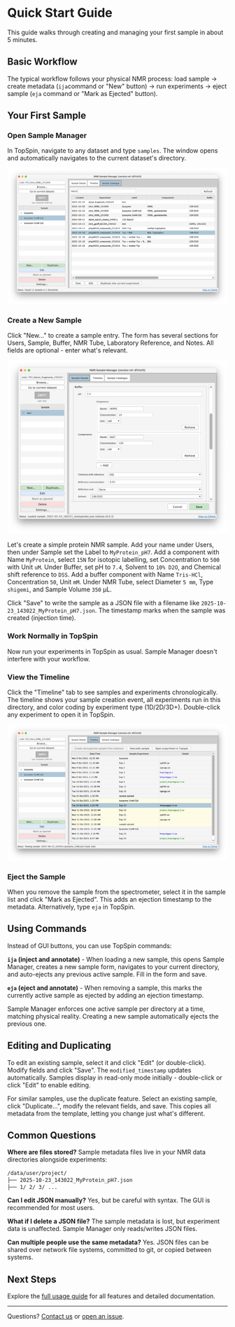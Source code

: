 # Quick Start Guide

This guide walks through creating and managing your first sample in about 5 minutes.

## Basic Workflow

The typical workflow follows your physical NMR process: load sample → create metadata (`ija`command or "New" button) → run experiments → eject sample (`eja` command or "Mark as Ejected" button).

## Your First Sample

### Open Sample Manager

In TopSpin, navigate to any dataset and type `samples`. The window opens and automatically navigates to the current dataset's directory.

![Sample Manager main window](../images/sample-catalogue.png)

### Create a New Sample

Click "New..." to create a sample entry. The form has several sections for Users, Sample, Buffer, NMR Tube, Laboratory Reference, and Notes. All fields are optional - enter what's relevant.

![Sample editing form](../images/editing-sample-buffer.png)

Let's create a simple protein NMR sample. Add your name under Users, then under Sample set the Label to `MyProtein_pH7`. Add a component with Name `MyProtein`, select `15N` for isotopic labelling, set Concentration to `500` with Unit `uM`. Under Buffer, set pH to `7.4`, Solvent to `10% D2O`, and Chemical shift reference to `DSS`. Add a buffer component with Name `Tris-HCl`, Concentration `50`, Unit `mM`. Under NMR Tube, select Diameter `5 mm`, Type `shigemi`, and Sample Volume `350` μL.

Click "Save" to write the sample as a JSON file with a filename like `2025-10-23_143022_MyProtein_pH7.json`. The timestamp marks when the sample was created (injection time).

### Work Normally in TopSpin

Now run your experiments in TopSpin as usual. Sample Manager doesn't interfere with your workflow.

### View the Timeline

Click the "Timeline" tab to see samples and experiments chronologically. The timeline shows your sample creation event, all experiments run in this directory, and color coding by experiment type (1D/2D/3D+). Double-click any experiment to open it in TopSpin.

![Timeline view](../images/timeline.png)

### Eject the Sample

When you remove the sample from the spectrometer, select it in the sample list and click "Mark as Ejected". This adds an ejection timestamp to the metadata. Alternatively, type `eja` in TopSpin.

## Using Commands

Instead of GUI buttons, you can use TopSpin commands:

**`ija` (inject and annotate)** - When loading a new sample, this opens Sample Manager, creates a new sample form, navigates to your current directory, and auto-ejects any previous active sample. Fill in the form and save.

**`eja` (eject and annotate)** - When removing a sample, this marks the currently active sample as ejected by adding an ejection timestamp.

Sample Manager enforces one active sample per directory at a time, matching physical reality. Creating a new sample automatically ejects the previous one.

## Editing and Duplicating

To edit an existing sample, select it and click "Edit" (or double-click). Modify fields and click "Save". The `modified_timestamp` updates automatically. Samples display in read-only mode initially - double-click or click "Edit" to enable editing.

For similar samples, use the duplicate feature. Select an existing sample, click "Duplicate...", modify the relevant fields, and save. This copies all metadata from the template, letting you change just what's different.

## Common Questions

**Where are files stored?** Sample metadata files live in your NMR data directories alongside experiments:
```
/data/user/project/
├── 2025-10-23_143022_MyProtein_pH7.json
├── 1/ 2/ 3/ ...
```

**Can I edit JSON manually?** Yes, but be careful with syntax. The GUI is recommended for most users.

**What if I delete a JSON file?** The sample metadata is lost, but experiment data is unaffected. Sample Manager only reads/writes JSON files.

**Can multiple people use the same metadata?** Yes. JSON files can be shared over network file systems, committed to git, or copied between systems.

## Next Steps

Explore the [full usage guide](../guide/usage.md) for all features and detailed documentation.

---

Questions? [Contact us](mailto:c.waudby@ucl.ac.uk) or [open an issue](https://github.com/waudbygroup/topspin-samples/issues).
